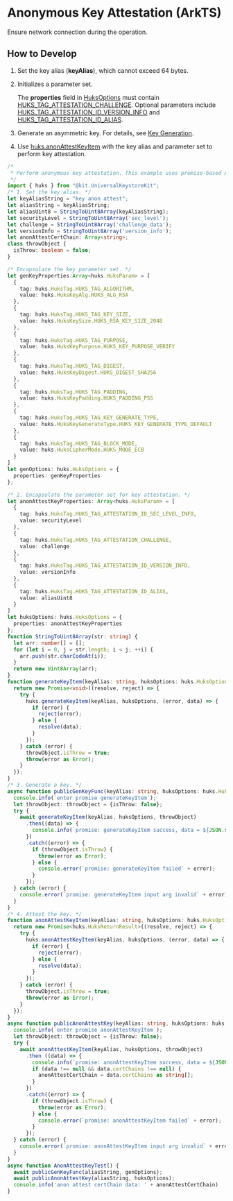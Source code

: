 # Anonymous Key Attestation (ArkTS)

Ensure network connection during the operation.

## How to Develop

1. Set the key alias (**keyAlias**), which cannot exceed 64 bytes.

2. Initializes a parameter set.

   The **properties** field in [HuksOptions](../../reference/apis-universal-keystore-kit/js-apis-huks.md#huksoptions) must contain [HUKS_TAG_ATTESTATION_CHALLENGE](../../reference/apis-universal-keystore-kit/js-apis-huks.md#hukstag). Optional parameters include [HUKS_TAG_ATTESTATION_ID_VERSION_INFO](../../reference/apis-universal-keystore-kit/js-apis-huks.md#hukstag) and [HUKS_TAG_ATTESTATION_ID_ALIAS](../../reference/apis-universal-keystore-kit/js-apis-huks.md#hukstag).

3. Generate an asymmetric key. For details, see [Key Generation](huks-key-generation-overview.md).

4. Use [huks.anonAttestKeyItem](../../reference/apis-universal-keystore-kit/js-apis-huks.md#huksanonattestkeyitem11) with the key alias and parameter set to perform key attestation.

```ts
/*
 * Perform anonymous key attestation. This example uses promise-based APIs.
 */
import { huks } from "@kit.UniversalKeystoreKit";
/* 1. Set the key alias. */
let keyAliasString = "key anon attest";
let aliasString = keyAliasString;
let aliasUint8 = StringToUint8Array(keyAliasString);
let securityLevel = StringToUint8Array('sec_level');
let challenge = StringToUint8Array('challenge_data');
let versionInfo = StringToUint8Array('version_info');
let anonAttestCertChain: Array<string>;
class throwObject {
  isThrow: boolean = false;
}

/* Encapsulate the key parameter set. */
let genKeyProperties:Array<huks.HuksParam> = [
  {
    tag: huks.HuksTag.HUKS_TAG_ALGORITHM,
    value: huks.HuksKeyAlg.HUKS_ALG_RSA
  },
  {
    tag: huks.HuksTag.HUKS_TAG_KEY_SIZE,
    value: huks.HuksKeySize.HUKS_RSA_KEY_SIZE_2048
  },
  {
    tag: huks.HuksTag.HUKS_TAG_PURPOSE,
    value: huks.HuksKeyPurpose.HUKS_KEY_PURPOSE_VERIFY
  },
  {
    tag: huks.HuksTag.HUKS_TAG_DIGEST,
    value: huks.HuksKeyDigest.HUKS_DIGEST_SHA256
  },
  {
    tag: huks.HuksTag.HUKS_TAG_PADDING,
    value: huks.HuksKeyPadding.HUKS_PADDING_PSS
  },
  {
    tag: huks.HuksTag.HUKS_TAG_KEY_GENERATE_TYPE,
    value: huks.HuksKeyGenerateType.HUKS_KEY_GENERATE_TYPE_DEFAULT
  },
  {
    tag: huks.HuksTag.HUKS_TAG_BLOCK_MODE,
    value: huks.HuksCipherMode.HUKS_MODE_ECB
  }
]
let genOptions: huks.HuksOptions = {
  properties: genKeyProperties
};

/* 2. Encapsulate the parameter set for key attestation. */
let anonAttestKeyProperties: Array<huks.HuksParam> = [
  {
    tag: huks.HuksTag.HUKS_TAG_ATTESTATION_ID_SEC_LEVEL_INFO,
    value: securityLevel
  },
  {
    tag: huks.HuksTag.HUKS_TAG_ATTESTATION_CHALLENGE,
    value: challenge
  },
  {
    tag: huks.HuksTag.HUKS_TAG_ATTESTATION_ID_VERSION_INFO,
    value: versionInfo
  },
  {
    tag: huks.HuksTag.HUKS_TAG_ATTESTATION_ID_ALIAS,
    value: aliasUint8
  }
]
let huksOptions: huks.HuksOptions = {
  properties: anonAttestKeyProperties
};
function StringToUint8Array(str: string) {
  let arr: number[] = [];
  for (let i = 0, j = str.length; i < j; ++i) {
    arr.push(str.charCodeAt(i));
  }
  return new Uint8Array(arr);
}
function generateKeyItem(keyAlias: string, huksOptions: huks.HuksOptions, throwObject: throwObject) {
  return new Promise<void>((resolve, reject) => {
    try {
      huks.generateKeyItem(keyAlias, huksOptions, (error, data) => {
        if (error) {
          reject(error);
        } else {
          resolve(data);
        }
      });
    } catch (error) {
      throwObject.isThrow = true;
      throw(error as Error);
    }
  });
}
/* 3. Generate a key. */
async function publicGenKeyFunc(keyAlias: string, huksOptions: huks.HuksOptions) {
  console.info(`enter promise generateKeyItem`);
  let throwObject: throwObject = {isThrow: false};
  try {
    await generateKeyItem(keyAlias, huksOptions, throwObject)
      .then((data) => {
        console.info(`promise: generateKeyItem success, data = ${JSON.stringify(data)}`);
      })
      .catch((error) => {
        if (throwObject.isThrow) {
          throw(error as Error);
        } else {
          console.error(`promise: generateKeyItem failed` + error);
        }
      });
  } catch (error) {
    console.error(`promise: generateKeyItem input arg invalid` + error);
  }
}
/* 4. Attest the key. */
function anonAttestKeyItem(keyAlias: string, huksOptions: huks.HuksOptions, throwObject: throwObject) {
  return new Promise<huks.HuksReturnResult>((resolve, reject) => {
    try {
      huks.anonAttestKeyItem(keyAlias, huksOptions, (error, data) => {
        if (error) {
          reject(error);
        } else {
          resolve(data);
        }
      });
    } catch (error) {
      throwObject.isThrow = true;
      throw(error as Error);
    }
  });
}
async function publicAnonAttestKey(keyAlias: string, huksOptions: huks.HuksOptions) {
  console.info(`enter promise anonAttestKeyItem`);
  let throwObject: throwObject = {isThrow: false};
  try {
    await anonAttestKeyItem(keyAlias, huksOptions, throwObject)
      .then ((data) => {
        console.info(`promise: anonAttestKeyItem success, data = ${JSON.stringify(data)}`);
        if (data !== null && data.certChains !== null) {
          anonAttestCertChain = data.certChains as string[];
        }
      })
      .catch((error) => {
        if (throwObject.isThrow) {
          throw(error as Error);
        } else {
          console.error(`promise: anonAttestKeyItem failed` + error);
        }
      });
  } catch (error) {
    console.error(`promise: anonAttestKeyItem input arg invalid` + error);
  }
}
async function AnonAttestKeyTest() {
  await publicGenKeyFunc(aliasString, genOptions);
  await publicAnonAttestKey(aliasString, huksOptions);
  console.info('anon attest certChain data: ' + anonAttestCertChain)
}
```
